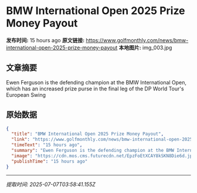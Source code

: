 # BMW International Open 2025 Prize Money Payout

**发布时间:** 15 hours ago
**原文链接:** https://www.golfmonthly.com/news/bmw-international-open-2025-prize-money-payout
**本地图片:** img_003.jpg

## 文章摘要

Ewen Ferguson is the defending champion at the BMW International Open, which has an increased prize purse in the final leg of the DP World Tour's European Swing

## 原始数据

```json
{
  "title": "BMW International Open 2025 Prize Money Payout",
  "link": "https://www.golfmonthly.com/news/bmw-international-open-2025-prize-money-payout",
  "timeText": "15 hours ago",
  "summary": "Ewen Ferguson is the defending champion at the BMW International Open, which has an increased prize purse in the final leg of the DP World Tour's European Swing",
  "image": "https://cdn.mos.cms.futurecdn.net/EpzFoEtXCAY8kSKN8Die6d.jpg",
  "publishTime": "15 hours ago"
}
```

---
*提取时间: 2025-07-07T03:58:41.155Z*
